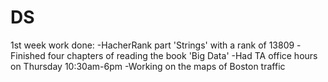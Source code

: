 # DS
1st week work done:
-HacherRank part 'Strings' with a rank of 13809
-Finished four chapters of reading the book 'Big Data'
-Had TA office hours on Thursday 10:30am-6pm
-Working on the maps of Boston traffic
